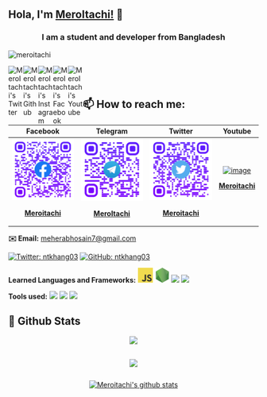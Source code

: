 ## Hola, I'm [MeroItachi!](https://www.facebook.com/meroitachi98) 👋
<h3 align="center">I am a student and developer from Bangladesh</h3>

<p align="left"> <img src="https://komarev.com/ghpvc/?username=meroitachi&label=Views&color=blue&style=plastic" alt="meroitachi" /> </p>

<a href="https://twitter.com/meroitachi">
  <img align="left" alt="MeroItachi's Twitter" width="30px" src="https://cdn.jsdelivr.net/npm/simple-icons@v3/icons/twitter.svg"/>
</a>
<a href="https://github.com/meroitachi">
  <img align="left" alt="MeroItachi's Github" width="30px" src="https://cdn.jsdelivr.net/npm/simple-icons@v3/icons/github.svg" />
</a>
<a href="https://instagram.com/meroitachi">
  <img align="left" alt="MeroItachi's Instagram" width="30px" src="https://cdn.jsdelivr.net/npm/simple-icons@v3/icons/instagram.svg" />
</a>
<a href="https://www.facebook.com/meroitachi98">
  <img align="left" alt="MeroItachi's Facebook" width="30px" src="https://cdn.jsdelivr.net/npm/simple-icons@v3/icons/facebook.svg" />
</a>
<a href="https://www.youtube.com/meroitachi98">
  <img align="left" alt="MeroItachi's Youtube" width="30px" src="https://cdn.jsdelivr.net/npm/simple-icons@v3/icons/youtube.svg" />
</a>

<br/>
<br/>

## 📫 How to reach me:

| Facebook | Telegram | Twitter | Youtube | 
| :---: | :---: | :---: | :---: |
| [![image](https://raw.githubusercontent.com/meroitachi/meroitachi/pf/sources/qr-fb.svg)](https://www.facebook.com/100057718477678/) <p><b><a href="https://www.facebook.com/100057718477678/">Meroitachi</a><b></p> | [![image](https://raw.githubusercontent.com/meroitachi/meroitachi/pf/sources/qr-tele.svg)](https://t.me/meroitachi98) <p><b><a href="https://t.me/meroitachi98">MeroItachi</a><b></p> | [![image](https://raw.githubusercontent.com/meroitachi/meroitachi/pf/sources/qr-tw.svg)](https://twitter.com/meroitachi) <p><b><a href="https://twitter.com/meroitachi">Meroitachi</a><b></p> | [![image](https://raw.githubusercontent.com/meroitahci/meroitachi/pf/sources/qr-ytb.svg)](https://www.youtube.com/c/meroiachi98) <p><b><a href="https://www.youtube.com/c/meroitahci98">Meroitachi</a><b></p>  |
<!-- email -->
**✉️ Email:** meherabhosain7@gmail.com

[![Twitter: ntkhang03](https://img.shields.io/twitter/follow/meroitachi?style=social)](https://twitter.com/meroitaci)
[![GitHub: ntkhang03](https://img.shields.io/github/followers/meroitachi?label=follow&style=social)](https://github.com/meroitachi)

<!-- ngôn ngữ đã học -->
**Learned Languages and Frameworks:**
<code><img height="30" src="https://raw.githubusercontent.com/github/explore/80688e429a7d4ef2fca1e82350fe8e3517d3494d/topics/javascript/javascript.png" style="background: #000;"></code>
<code><img height="30" src="https://raw.githubusercontent.com/github/explore/80688e429a7d4ef2fca1e82350fe8e3517d3494d/topics/nodejs/nodejs.png"></code>
<code><img height="30" src="https://cdn.jsdelivr.net/gh/devicons/devicon/icons/html5/html5-original.svg"></code>
<code><img height="30" src="https://cdn.jsdelivr.net/gh/devicons/devicon/icons/bootstrap/bootstrap-original-wordmark.svg"></code>

**Tools used:**
<code><img height="30" src="https://cdn.jsdelivr.net/gh/devicons/devicon/icons/git/git-original.svg"></code>
<code><img height="30" src="https://cdn.jsdelivr.net/gh/devicons/devicon/icons/npm/npm-original-wordmark.svg"></code>
<code><img height="30" src="https://cdn.jsdelivr.net/gh/devicons/devicon/icons/vscode/vscode-original-wordmark.svg"></code>

## 📶 Github Stats
<p align="center">
  <img src="https://github-profile-trophy.vercel.app/?username=meroitachi">
  <br>
  <br>
  
  <a href="https://github.com/meroitachi">
    <img align="center" src="https://github-readme-stats.vercel.app/api/top-langs/?username=meroitachi&theme=blue-green" style="margin-top: 10px;"/>
  </a>
  <br>
  <br>
  
  <a href="https://github.com/meroitachi">
    <img align="center" src="https://github-readme-stats.vercel.app/api?username=meroitachi&show_icons=true&theme=github_dark&line_height=27" alt="Meroitachi's github stats" style="margin-top: 10px;"/>
  </a>
  <br>
  <br>
</p>
